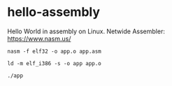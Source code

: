 # hello-assembly
Hello World in assembly on Linux.
Netwide Assembler: https://www.nasm.us/

```
nasm -f elf32 -o app.o app.asm
```
```
ld -m elf_i386 -s -o app app.o
```
```
./app
```
